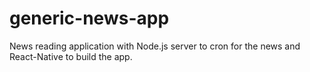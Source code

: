 # generic-news-app
News reading application with Node.js server to cron for the news and React-Native to build the app.
